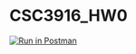 # CSC3916_HW0
[![Run in Postman](https://run.pstmn.io/button.svg)](https://app.getpostman.com/run-collection/e2e97440d26e412a0eef#?env%5BHW0%5D=W3sidmFsdWUiOiJUdXJpbmciLCJrZXkiOiJib29rX3RpdGxlIiwiZW5hYmxlZCI6dHJ1ZX0seyJ2YWx1ZSI6IkM5V1FibTRvdkZvQyIsImtleSI6ImlkIiwiZW5hYmxlZCI6dHJ1ZX1d)
